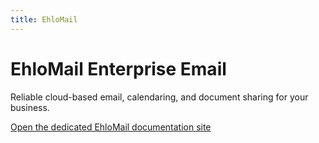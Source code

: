 ```yaml
---
title: EhloMail
---
```


# EhloMail Enterprise Email

Reliable cloud-based email, calendaring, and document sharing for your business.

[Open the dedicated EhloMail documentation site](https://help.mail.ls)